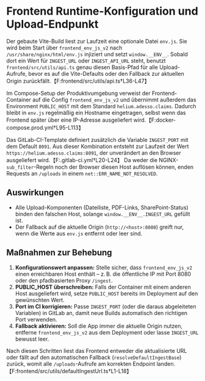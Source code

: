 # Frontend Runtime-Konfiguration und Upload-Endpunkt

Der gebaute Vite-Build liest zur Laufzeit eine optionale Datei `env.js`. Sie wird
beim Start über `frontend_env_js_v2` nach `/usr/share/nginx/html/env.js`
injiziert und setzt `window.__ENV__`. Sobald dort ein Wert für `INGEST_URL`
oder `INGEST_API_URL` steht, benutzt `frontend/src/utils/api.ts` genau diesen
Basis-Pfad für alle Upload-Aufrufe, bevor es auf die Vite-Defaults oder den
Fallback zur aktuellen Origin zurückfällt.【F:frontend/src/utils/api.ts†L36-L47】

Im Compose-Setup der Produktivumgebung verweist der Frontend-Container auf die
Config `frontend_env_js_v2` und übernimmt außerdem das Environment `PUBLIC_HOST`
mit dem Standard `helium.adesso.claims`. Dadurch bleibt in `env.js`
regelmäßig ein Hostname eingetragen, selbst wenn das Frontend später über eine
IP-Adresse ausgeliefert wird.【F:docker-compose.prod.yml†L95-L113】

Das GitLab-CI-Template definiert zusätzlich die Variable `INGEST_PORT` mit dem
Default `8091`. Aus dieser Kombination entsteht zur Laufzeit der Wert
`https://helium.adesso.claims:8091`, der unverändert an den Browser ausgeliefert
wird.【F:.gitlab-ci.yml†L20-L24】 Da weder die NGINX-`sub_filter`-Regeln noch der
Browser diesen Host auflösen können, enden Requests an `/uploads` in einem
`net::ERR_NAME_NOT_RESOLVED`.

## Auswirkungen
- Alle Upload-Komponenten (Dateiliste, PDF-Links, SharePoint-Status) binden den
  falschen Host, solange `window.__ENV__.INGEST_URL` gefüllt ist.
- Der Fallback auf die aktuelle Origin (`http://<host>:8080`) greift nur, wenn
  die Werte aus `env.js` entfernt oder leer sind.

## Maßnahmen zur Behebung
1. **Konfigurationswert anpassen:** Stelle sicher, dass `frontend_env_js_v2`
   einen erreichbaren Host enthält – z. B. die öffentliche IP mit Port 8080
   oder den pfadbasierten Proxy `/ingest`.
2. **PUBLIC_HOST überschreiben:** Falls der Container mit einem anderen Host
   ausgeliefert wird, setze `PUBLIC_HOST` bereits im Deployment auf den
   gewünschten Wert.
3. **Port im CI korrigieren:** Passe `INGEST_PORT` (oder die daraus abgeleiteten
   Variablen) in GitLab an, damit neue Builds automatisch den richtigen Port
   verwenden.
4. **Fallback aktivieren:** Soll die App immer die aktuelle Origin nutzen,
   entferne `frontend_env_js_v2` aus dem Deployment oder lasse `INGEST_URL`
   bewusst leer.

Nach diesen Schritten liest das Frontend entweder die aktualisierte URL oder
fällt auf den automatischen Fallback (`resolveDefaultIngestBase`) zurück, womit
alle `/uploads`-Aufrufe am korrekten Endpoint landen.【F:frontend/src/utils/defaultIngestUrl.ts†L1-L18】
